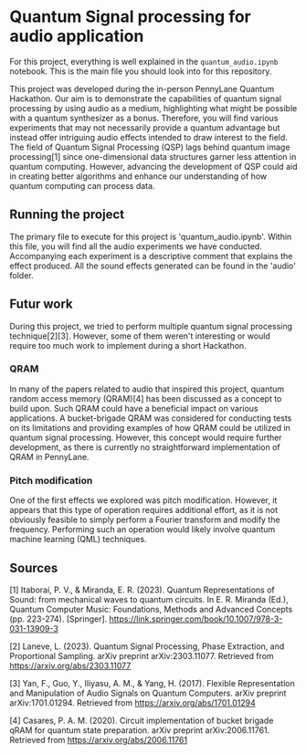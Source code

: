 # Quantum Signal processing for audio application

For this project, everything is well explained in the `quantum_audio.ipynb` notebook. This is the main file you should look into for this repository.

This project was developed during the in-person PennyLane Quantum Hackathon. Our aim is to demonstrate the capabilities of quantum signal processing by using audio as a medium, highlighting what might be possible with a quantum synthesizer as a bonus. Therefore, you will find various experiments that may not necessarily provide a quantum advantage but instead offer intriguing audio effects intended to draw interest to the field. The field of Quantum Signal Processing (QSP) lags behind quantum image processing[1] since one-dimensional data structures garner less attention in quantum computing. However, advancing the development of QSP could aid in creating better algorithms and enhance our understanding of how quantum computing can process data. 

## Running the project

The primary file to execute for this project is 'quantum_audio.ipynb'. Within this file, you will find all the audio experiments we have conducted. Accompanying each experiment is a descriptive comment that explains the effect produced. All the sound effects generated can be found in the 'audio' folder.

## Futur work

During this project, we tried to perform multiple quantum signal processing technique[2][3]. However, some of them weren't interesting or would require too much work to implement during a short Hackathon.

### QRAM

In many of the papers related to audio that inspired this project, quantum random access memory (QRAM)[4] has been discussed as a concept to build upon. Such QRAM could have a beneficial impact on various applications. A bucket-brigade QRAM was considered for conducting tests on its limitations and providing examples of how QRAM could be utilized in quantum signal processing. However, this concept would require further development, as there is currently no straightforward implementation of QRAM in PennyLane.

### Pitch modification

One of the first effects we explored was pitch modification. However, it appears that this type of operation requires additional effort, as it is not obviously feasible to simply perform a Fourier transform and modify the frequency. Performing such an operation would likely involve quantum machine learning (QML) techniques.


## Sources

[1] Itaboraí, P. V., & Miranda, E. R. (2023). Quantum Representations of Sound: from mechanical waves to quantum circuits. In E. R. Miranda (Ed.), Quantum Computer Music: Foundations, Methods and Advanced Concepts (pp. 223-274). [Springer]. https://link.springer.com/book/10.1007/978-3-031-13909-3

[2] Laneve, L. (2023). Quantum Signal Processing, Phase Extraction, and Proportional Sampling. arXiv preprint arXiv:2303.11077. Retrieved from https://arxiv.org/abs/2303.11077

[3] Yan, F., Guo, Y., Iliyasu, A. M., & Yang, H. (2017). Flexible Representation and Manipulation of Audio Signals on Quantum Computers. arXiv preprint arXiv:1701.01294. Retrieved from https://arxiv.org/abs/1701.01294

[4] Casares, P. A. M. (2020). Circuit implementation of bucket brigade qRAM for quantum state preparation. arXiv preprint arXiv:2006.11761. Retrieved from https://arxiv.org/abs/2006.11761